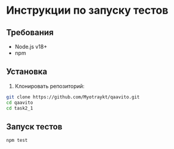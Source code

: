 # Инструкции по запуску тестов

## Требования
- Node.js v18+
- npm

## Установка
1. Клонировать репозиторий:
```bash
git clone https://github.com/Myotraykt/qaavito.git
cd qaavito
cd task2_1
```

## Запуск тестов
```bash
npm test
```